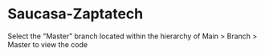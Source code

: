 # Saucasa-Zaptatech
Select the "Master" branch located within the hierarchy of Main > Branch > Master to view the code 
